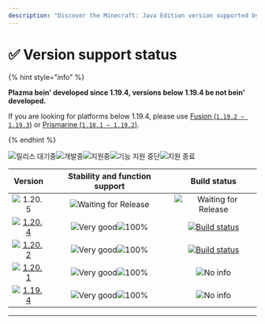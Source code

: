 ```yaml
---
description: "Discover the Minecraft: Java Edition version supported by Plazma."
---
```


# ✅ Version support status

{% hint style="info" %}

**Plazma bein' developed since 1.19.4, versions below 1.19.4 be not bein' developed.**

If you are looking for platforms below 1.19.4, please use [Fusion (`1.19.2 ~ 1.19.3`)](https://github.com/RuinedTechnologyUnify/Fusion) or [Prismarine (`1.18.1 ~ 1.19.2`)](https://github.com/PrismarineTeam/Prismarine).

{% endhint %}

[wtr]: https://badge.plazmamc.org/0/Waitin%20for%20Release
[ukn]: https://badge.plazmamc.org/0/No%20info
[vgd]: https://badge.plazmamc.org/1/Very%20good
[100]: https://badge.plazmamc.org/percent/100

![릴리스 대기중][wtr]![개발중](https://badge.plazmamc.org/1/개발중)![지원중](https://badge.plazmamc.org/2/지원중)![기능 지원 중단](https://badge.plazmamc.org/6/기능%20지원%20중단)![지원 종료](https://badge.plazmamc.org/4/지원%20종료)

|                                      Version                                      | Stability    and    function support |                                              Build status                                             |
| :-------------------------------------------------------------------------------: | :----------------------------------: | :---------------------------------------------------------------------------------------------------: |
|                   ![1.20.5](https://badge.plazmamc.org/0/1.20.5)                  |      ![Waiting for Release][wtr]     |                                      ![Waiting for Release][wtr]                                      |
| [![1.20.4](https://badge.plazmamc.org/2/1.20.4)](https://git.plazmamc.org/1.20.4) |     ![Very good][vgd]![100%][100]    | [![Build status](https://build.plazmamc.org/1.20.4)](https://build.plazmamc.org/1.20.4?redirect=true) |
| [![1.20.2](https://badge.plazmamc.org/6/1.20.2)](https://git.plazmamc.org/1.20.2) |     ![Very good][vgd]![100%][100]    | [![Build status](https://build.plazmamc.org/1.20.2)](https://build.plazmamc.org/1.20.2?redirect=true) |
| [![1.20.1](https://badge.plazmamc.org/4/1.20.1)](https://git.plazmamc.org/1.20.1) |     ![Very good][vgd]![100%][100]    |                                            ![No info][ukn]                                            |
| [![1.19.4](https://badge.plazmamc.org/4/1.19.4)](https://git.plazmamc.org/1.19.4) |     ![Very good][vgd]![100%][100]    |                                            ![No info][ukn]                                            |

***
